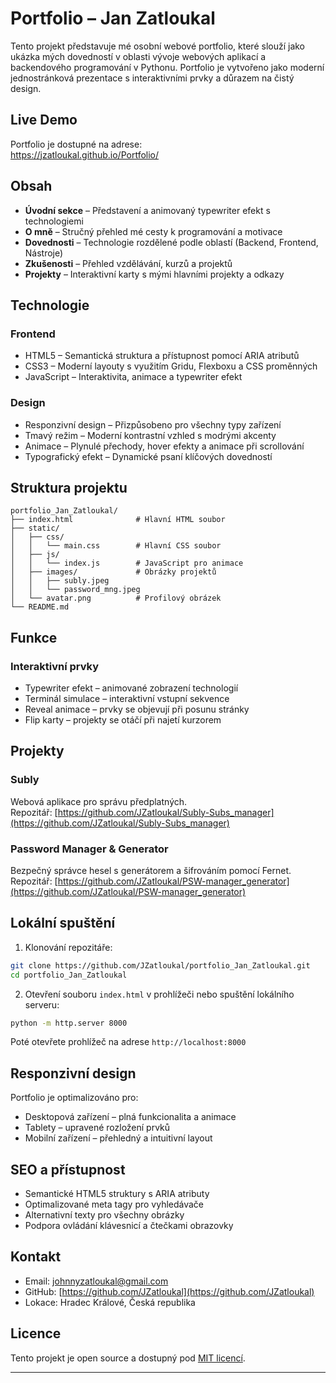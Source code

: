 # Portfolio – Jan Zatloukal

Tento projekt představuje mé osobní webové portfolio, které slouží jako ukázka mých dovedností v oblasti vývoje webových aplikací a backendového programování v Pythonu. Portfolio je vytvořeno jako moderní jednostránková prezentace s interaktivními prvky a důrazem na čistý design.

## Live Demo

Portfolio je dostupné na adrese:  
https://jzatloukal.github.io/Portfolio/

## Obsah

- **Úvodní sekce** – Představení a animovaný typewriter efekt s technologiemi  
- **O mně** – Stručný přehled mé cesty k programování a motivace  
- **Dovednosti** – Technologie rozdělené podle oblastí (Backend, Frontend, Nástroje)  
- **Zkušenosti** – Přehled vzdělávání, kurzů a projektů  
- **Projekty** – Interaktivní karty s mými hlavními projekty a odkazy

## Technologie

### Frontend
- HTML5 – Semantická struktura a přístupnost pomocí ARIA atributů  
- CSS3 – Moderní layouty s využitím Gridu, Flexboxu a CSS proměnných  
- JavaScript – Interaktivita, animace a typewriter efekt  

### Design
- Responzivní design – Přizpůsobeno pro všechny typy zařízení  
- Tmavý režim – Moderní kontrastní vzhled s modrými akcenty  
- Animace – Plynulé přechody, hover efekty a animace při scrollování  
- Typografický efekt – Dynamické psaní klíčových dovedností  

## Struktura projektu

```
portfolio_Jan_Zatloukal/
├── index.html              # Hlavní HTML soubor
├── static/
│   ├── css/
│   │   └── main.css        # Hlavní CSS soubor
│   ├── js/
│   │   └── index.js        # JavaScript pro animace
│   ├── images/             # Obrázky projektů
│   │   ├── subly.jpeg
│   │   └── password_mng.jpeg
│   └── avatar.png          # Profilový obrázek
└── README.md
```

## Funkce

### Interaktivní prvky
- Typewriter efekt – animované zobrazení technologií  
- Terminál simulace – interaktivní vstupní sekvence  
- Reveal animace – prvky se objevují při posunu stránky  
- Flip karty – projekty se otáčí při najetí kurzorem  

## Projekty

### Subly  
Webová aplikace pro správu předplatných.  
Repozitář: [https://github.com/JZatloukal/Subly-Subs_manager](https://github.com/JZatloukal/Subly-Subs_manager)

### Password Manager & Generator  
Bezpečný správce hesel s generátorem a šifrováním pomocí Fernet.  
Repozitář: [https://github.com/JZatloukal/PSW-manager_generator](https://github.com/JZatloukal/PSW-manager_generator)

## Lokální spuštění

1. Klonování repozitáře:
```bash
git clone https://github.com/JZatloukal/portfolio_Jan_Zatloukal.git
cd portfolio_Jan_Zatloukal
```

2. Otevření souboru `index.html` v prohlížeči nebo spuštění lokálního serveru:
```bash
python -m http.server 8000
```
Poté otevřete prohlížeč na adrese `http://localhost:8000`

## Responzivní design

Portfolio je optimalizováno pro:
- Desktopová zařízení – plná funkcionalita a animace  
- Tablety – upravené rozložení prvků  
- Mobilní zařízení – přehledný a intuitivní layout  

## SEO a přístupnost

- Semantické HTML5 struktury s ARIA atributy  
- Optimalizované meta tagy pro vyhledávače  
- Alternativní texty pro všechny obrázky  
- Podpora ovládání klávesnicí a čtečkami obrazovky  

## Kontakt

- Email: [johnnyzatloukal@gmail.com](mailto:johnnyzatloukal@gmail.com)  
- GitHub: [https://github.com/JZatloukal](https://github.com/JZatloukal)  
- Lokace: Hradec Králové, Česká republika  

## Licence

Tento projekt je open source a dostupný pod [MIT licencí](LICENSE).

---

